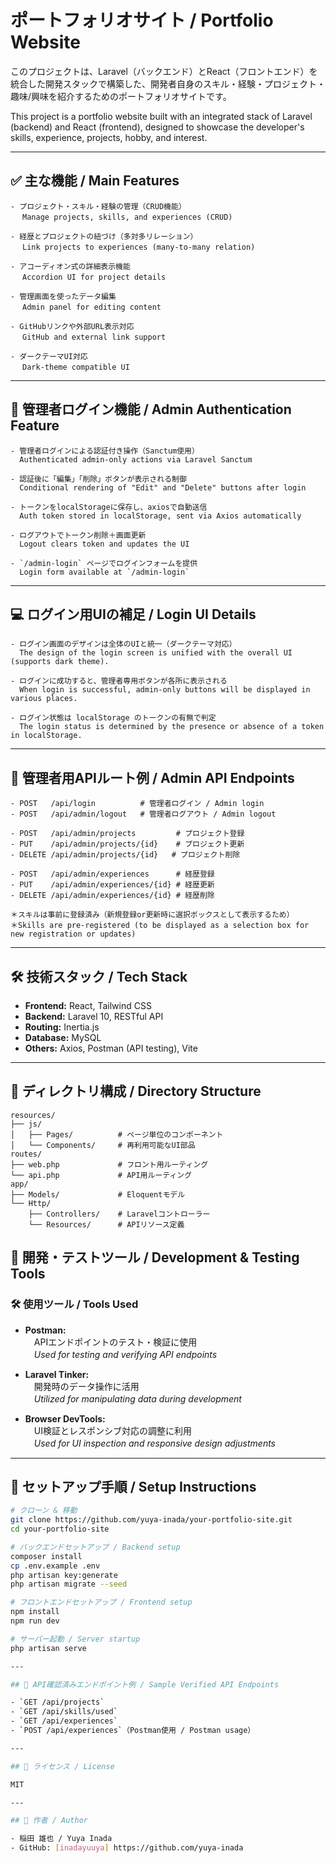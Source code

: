 # ポートフォリオサイト / Portfolio Website

このプロジェクトは、Laravel（バックエンド）とReact（フロントエンド）を統合した開発スタックで構築した、開発者自身のスキル・経験・プロジェクト・趣味/興味を紹介するためのポートフォリオサイトです。

This project is a portfolio website built with an integrated stack of Laravel (backend) and React (frontend), designed to showcase the developer's skills, experience, projects, hobby, and interest.

---

## ✅ 主な機能 / Main Features
```
- プロジェクト・スキル・経験の管理（CRUD機能）
　 Manage projects, skills, and experiences (CRUD)

- 経歴とプロジェクトの紐づけ（多対多リレーション）
　 Link projects to experiences (many-to-many relation)

- アコーディオン式の詳細表示機能
　 Accordion UI for project details

- 管理画面を使ったデータ編集
　 Admin panel for editing content

- GitHubリンクや外部URL表示対応
　 GitHub and external link support

- ダークテーマUI対応
　 Dark-theme compatible UI
```
---
## 🔐 管理者ログイン機能 / Admin Authentication Feature
```
- 管理者ログインによる認証付き操作（Sanctum使用）
  Authenticated admin-only actions via Laravel Sanctum

- 認証後に「編集」「削除」ボタンが表示される制御
  Conditional rendering of "Edit" and "Delete" buttons after login

- トークンをlocalStorageに保存し、axiosで自動送信
  Auth token stored in localStorage, sent via Axios automatically

- ログアウトでトークン削除＋画面更新
  Logout clears token and updates the UI

- `/admin-login` ページでログインフォームを提供
  Login form available at `/admin-login`
```
---
## 💻 ログイン用UIの補足 / Login UI Details
```
- ログイン画面のデザインは全体のUIと統一（ダークテーマ対応）
  The design of the login screen is unified with the overall UI (supports dark theme).

- ログインに成功すると、管理者専用ボタンが各所に表示される
  When login is successful, admin-only buttons will be displayed in various places.

- ログイン状態は localStorage のトークンの有無で判定
  The login status is determined by the presence or absence of a token in localStorage.
```
---
## 🔐 管理者用APIルート例 / Admin API Endpoints
```
- POST   /api/login          # 管理者ログイン / Admin login
- POST   /api/admin/logout   # 管理者ログアウト / Admin logout

- POST   /api/admin/projects         # プロジェクト登録
- PUT    /api/admin/projects/{id}    # プロジェクト更新
- DELETE /api/admin/projects/{id}   # プロジェクト削除

- POST   /api/admin/experiences      # 経歴登録
- PUT    /api/admin/experiences/{id} # 経歴更新
- DELETE /api/admin/experiences/{id} # 経歴削除

＊スキルは事前に登録済み（新規登録or更新時に選択ボックスとして表示するため）
＊Skills are pre-registered (to be displayed as a selection box for new registration or updates)
```
---

## 🛠 技術スタック / Tech Stack

- **Frontend:** React, Tailwind CSS
- **Backend:** Laravel 10, RESTful API
- **Routing:** Inertia.js
- **Database:** MySQL
- **Others:** Axios, Postman (API testing), Vite

---

## 📁 ディレクトリ構成 / Directory Structure
```
resources/
├── js/
│   ├── Pages/          # ページ単位のコンポーネント
│   └── Components/     # 再利用可能なUI部品
routes/
├── web.php             # フロント用ルーティング
└── api.php             # API用ルーティング
app/
├── Models/             # Eloquentモデル
└── Http/
    ├── Controllers/    # Laravelコントローラー
    └── Resources/      # APIリソース定義
```

## 🧪 開発・テストツール / Development & Testing Tools

### 🛠️ 使用ツール / Tools Used

- **Postman:**  
　APIエンドポイントのテスト・検証に使用  
　*Used for testing and verifying API endpoints*

- **Laravel Tinker:**  
　開発時のデータ操作に活用  
　*Utilized for manipulating data during development*

- **Browser DevTools:**  
　UI検証とレスポンシブ対応の調整に利用  
　*Used for UI inspection and responsive design adjustments*

---

## 🚀 セットアップ手順 / Setup Instructions

```bash
# クローン & 移動
git clone https://github.com/yuya-inada/your-portfolio-site.git
cd your-portfolio-site

# バックエンドセットアップ / Backend setup
composer install
cp .env.example .env
php artisan key:generate
php artisan migrate --seed

# フロントエンドセットアップ / Frontend setup
npm install
npm run dev

# サーバー起動 / Server startup
php artisan serve

---

## 📮 API確認済みエンドポイント例 / Sample Verified API Endpoints

- `GET /api/projects`
- `GET /api/skills/used`
- `GET /api/experiences`
- `POST /api/experiences`（Postman使用 / Postman usage）

---

## 📜 ライセンス / License

MIT

---

## 👤 作者 / Author

- 稲田 雄也 / Yuya Inada  
- GitHub: [inadayuuya] https://github.com/yuya-inada
